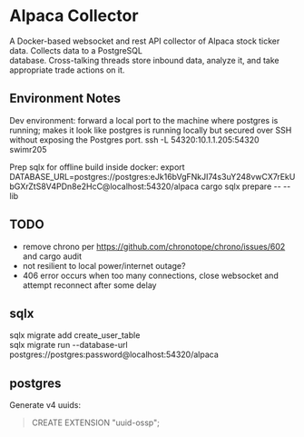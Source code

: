 # Alpaca Collector
A Docker-based websocket and rest API collector of Alpaca stock ticker data. Collects data to a PostgreSQL  
database. Cross-talking threads store inbound data, analyze it, and take appropriate trade actions on it.

## Environment Notes  
Dev environment: forward a local port to the machine where postgres is running; makes it look like postgres is running locally but secured over SSH without exposing the Postgres port. 
ssh -L 54320:10.1.1.205:54320 swimr205

Prep sqlx for offline build inside docker:
export DATABASE_URL=postgres://postgres:eJk16bVgFNkJI74s3uY248vwCX7rEkUbGXrZtS8V4PDn8e2HcC@localhost:54320/alpaca
cargo sqlx prepare -- --lib

## TODO
- remove chrono per https://github.com/chronotope/chrono/issues/602 and cargo audit
- not resilient to local power/internet outage?
- 406 error occurs when too many connections, close websocket and attempt reconnect after some delay

## sqlx
sqlx migrate add create_user_table  
sqlx migrate run --database-url postgres://postgres:password@localhost:54320/alpaca  

## postgres
Generate v4 uuids:
> CREATE EXTENSION "uuid-ossp";